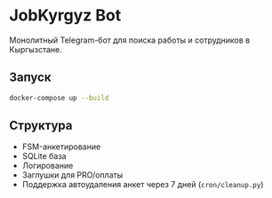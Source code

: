 # JobKyrgyz Bot

Монолитный Telegram-бот для поиска работы и сотрудников в Кыргызстане.

## Запуск

```bash
docker-compose up --build
```

## Структура

- FSM-анкетирование
- SQLite база
- Логирование
- Заглушки для PRO/оплаты
- Поддержка автоудаления анкет через 7 дней (`cron/cleanup.py`)
